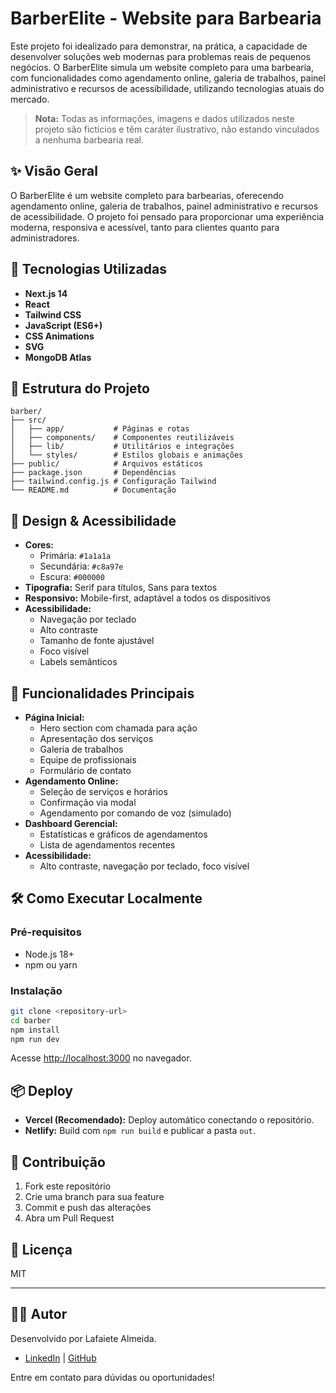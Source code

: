 # BarberElite - Website para Barbearia

Este projeto foi idealizado para demonstrar, na prática, a capacidade de desenvolver soluções web modernas para problemas reais de pequenos negócios. O BarberElite simula um website completo para uma barbearia, com funcionalidades como agendamento online, galeria de trabalhos, painel administrativo e recursos de acessibilidade, utilizando tecnologias atuais do mercado.

> **Nota:** Todas as informações, imagens e dados utilizados neste projeto são fictícios e têm caráter ilustrativo, não estando vinculados a nenhuma barbearia real.

## ✨ Visão Geral

O BarberElite é um website completo para barbearias, oferecendo agendamento online, galeria de trabalhos, painel administrativo e recursos de acessibilidade. O projeto foi pensado para proporcionar uma experiência moderna, responsiva e acessível, tanto para clientes quanto para administradores.

## 🚀 Tecnologias Utilizadas

- **Next.js 14**
- **React**
- **Tailwind CSS**
- **JavaScript (ES6+)**
- **CSS Animations**
- **SVG**
- **MongoDB Atlas**

## 📁 Estrutura do Projeto

```
barber/
├── src/
│   ├── app/           # Páginas e rotas
│   ├── components/    # Componentes reutilizáveis
│   ├── lib/           # Utilitários e integrações
│   └── styles/        # Estilos globais e animações
├── public/            # Arquivos estáticos
├── package.json       # Dependências
├── tailwind.config.js # Configuração Tailwind
└── README.md          # Documentação
```

## 🎨 Design & Acessibilidade

- **Cores:**
  - Primária: `#1a1a1a`
  - Secundária: `#c8a97e`
  - Escura: `#000000`
- **Tipografia:** Serif para títulos, Sans para textos
- **Responsivo:** Mobile-first, adaptável a todos os dispositivos
- **Acessibilidade:**
  - Navegação por teclado
  - Alto contraste
  - Tamanho de fonte ajustável
  - Foco visível
  - Labels semânticos

## 📱 Funcionalidades Principais

- **Página Inicial:**
  - Hero section com chamada para ação
  - Apresentação dos serviços
  - Galeria de trabalhos
  - Equipe de profissionais
  - Formulário de contato
- **Agendamento Online:**
  - Seleção de serviços e horários
  - Confirmação via modal
  - Agendamento por comando de voz (simulado)
- **Dashboard Gerencial:**
  - Estatísticas e gráficos de agendamentos
  - Lista de agendamentos recentes
- **Acessibilidade:**
  - Alto contraste, navegação por teclado, foco visível

## 🛠️ Como Executar Localmente

### Pré-requisitos
- Node.js 18+
- npm ou yarn

### Instalação

```bash
git clone <repository-url>
cd barber
npm install
npm run dev
```
Acesse [http://localhost:3000](http://localhost:3000) no navegador.

## 📦 Deploy

- **Vercel (Recomendado):** Deploy automático conectando o repositório.
- **Netlify:** Build com `npm run build` e publicar a pasta `out`.

## 🤝 Contribuição

1. Fork este repositório
2. Crie uma branch para sua feature
3. Commit e push das alterações
4. Abra um Pull Request

## 📄 Licença

MIT

---

## 👨‍💻 Autor

Desenvolvido por Lafaiete Almeida.
- [LinkedIn](www.linkedin.com/in/lafaiete-almeida-dev) | [GitHub](https://github.com/Lafaietepedro)

Entre em contato para dúvidas ou oportunidades!
